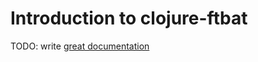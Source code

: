 # Introduction to clojure-ftbat

TODO: write [great documentation](http://jacobian.org/writing/what-to-write/)
